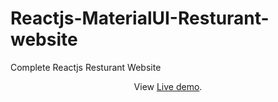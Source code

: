 # Reactjs-MaterialUI-Resturant-website
Complete Reactjs Resturant Website 
<p align="center">
  View <a href="https://65b8de56b0e7d0d65b4d12e4--indian-taste.netlify.app/">Live demo</a>.
 </p>